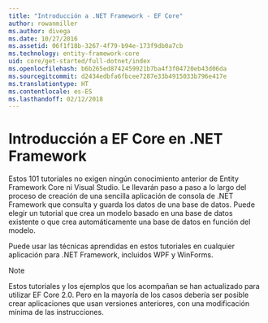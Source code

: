 ```yaml
---
title: "Introducción a .NET Framework - EF Core"
author: rowanmiller
ms.author: divega
ms.date: 10/27/2016
ms.assetid: 06f1f18b-3267-4f79-b94e-173f9db0a7cb
ms.technology: entity-framework-core
uid: core/get-started/full-dotnet/index
ms.openlocfilehash: b6b265ed8742459921b7ba4f3f04720eb43d06da
ms.sourcegitcommit: d2434edbfa6fbcee7287e33b4915033b796e417e
ms.translationtype: HT
ms.contentlocale: es-ES
ms.lasthandoff: 02/12/2018
---
```

# <a name="getting-started-with-ef-core-on-net-framework"></a>Introducción a EF Core en .NET Framework

Estos 101 tutoriales no exigen ningún conocimiento anterior de Entity Framework Core ni Visual Studio. Le llevarán paso a paso a lo largo del proceso de creación de una sencilla aplicación de consola de .NET Framework que consulta y guarda los datos de una base de datos. Puede elegir un tutorial que crea un modelo basado en una base de datos existente o que crea automáticamente una base de datos en función del modelo.

Puede usar las técnicas aprendidas en estos tutoriales en cualquier aplicación para .NET Framework, incluidos WPF y WinForms.

> [!NOTE]  
> Estos tutoriales y los ejemplos que los acompañan se han actualizado para utilizar EF Core 2.0. Pero en la mayoría de los casos debería ser posible crear aplicaciones que usan versiones anteriores, con una modificación mínima de las instrucciones.
